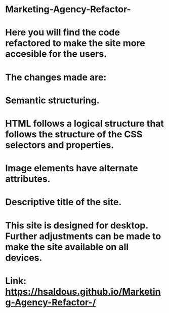 # Marketing-Agency-Refactor-

# Here you will find the code refactored to make the site more accesible for the users.
# The changes made are:
  # Semantic structuring.
  # HTML follows a logical structure that follows the structure of the CSS selectors and properties.
  # Image elements have alternate attributes.
  # Descriptive title of the site.

# This site is designed for desktop. Further adjustments can be made to make the site available on all devices.

# Link: https://hsaldous.github.io/Marketing-Agency-Refactor-/

